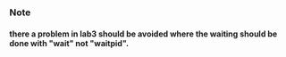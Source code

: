 ### Note 
#### there a problem in lab3 should be avoided where the waiting should be done with "wait" not "waitpid".
